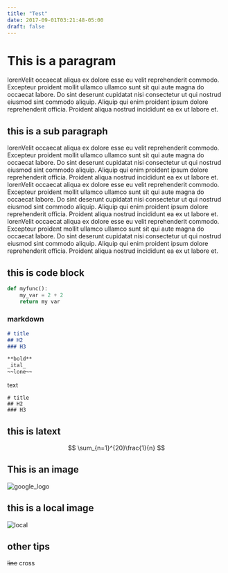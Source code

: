 ```yaml
---
title: "Test"
date: 2017-09-01T03:21:48-05:00
draft: false
---
```


# This is a paragram
lorenVelit occaecat aliqua ex dolore esse eu velit reprehenderit commodo. Excepteur proident mollit ullamco ullamco sunt sit qui aute magna do occaecat labore. Do sint deserunt cupidatat nisi consectetur ut qui nostrud eiusmod sint commodo aliquip. Aliquip qui enim proident ipsum dolore reprehenderit officia. Proident aliqua nostrud incididunt ea ex ut labore et.

## this is a sub paragraph
lorenVelit occaecat aliqua ex dolore esse eu velit reprehenderit commodo. Excepteur proident mollit ullamco ullamco sunt sit qui aute magna do occaecat labore. Do sint deserunt cupidatat nisi consectetur ut qui nostrud eiusmod sint commodo aliquip. Aliquip qui enim proident ipsum dolore reprehenderit officia. Proident aliqua nostrud incididunt ea ex ut labore et.
lorenVelit occaecat aliqua ex dolore esse eu velit reprehenderit commodo. Excepteur proident mollit ullamco ullamco sunt sit qui aute magna do occaecat labore. Do sint deserunt cupidatat nisi consectetur ut qui nostrud eiusmod sint commodo aliquip. Aliquip qui enim proident ipsum dolore reprehenderit officia. Proident aliqua nostrud incididunt ea ex ut labore et.
lorenVelit occaecat aliqua ex dolore esse eu velit reprehenderit commodo. Excepteur proident mollit ullamco ullamco sunt sit qui aute magna do occaecat labore. Do sint deserunt cupidatat nisi consectetur ut qui nostrud eiusmod sint commodo aliquip. Aliquip qui enim proident ipsum dolore reprehenderit officia. Proident aliqua nostrud incididunt ea ex ut labore et.

## this is code block

```python
def myfunc():
    my_var = 2 + 2
    return my var
```

### markdown

```md
# title
## H2
### H3

**bold**
_ital_
~~lone~~
```

text

```text
# title
## H2
### H3
```
## this is latext

$$
\sum_{n=1}^{20}\frac{1}{n}
$$


## This is an image 
![google_logo](https://www.google.com/images/branding/googlelogo/1x/googlelogo_color_272x92dp.png "a fucken logo")

## this is a local image

![local](/images/code.jpg "code")


## other tips

~~line~~ cross
